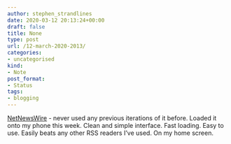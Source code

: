 ```yaml
---
author: stephen_strandlines
date: 2020-03-12 20:13:24+00:00
draft: false
title: None
type: post
url: /12-march-2020-2013/
categories:
- uncategorised
kind:
- Note
post_format:
- Status
tags:
- blogging
---
```


[NetNewsWire](https://ranchero.com/netnewswire/) - never used any previous iterations of it before. Loaded it onto my phone this week. Clean and simple interface. Fast loading. Easy to use. Easily beats any other RSS readers I’ve used. On my home screen.
